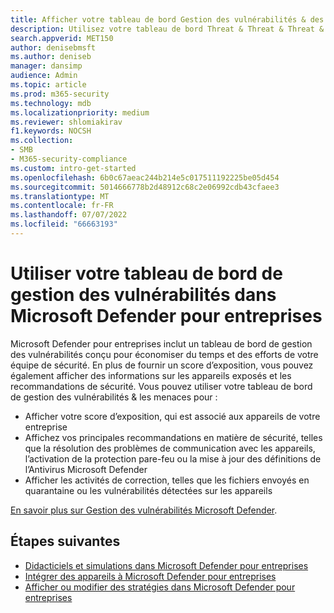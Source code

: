 ```yaml
---
title: Afficher votre tableau de bord Gestion des vulnérabilités & des menaces dans Microsoft Defender pour entreprises
description: Utilisez votre tableau de bord Threat & Threat & Threat & Vulnerability Management pour afficher les éléments importants à traiter dans Defender pour Entreprises.
search.appverid: MET150
author: denisebmsft
ms.author: deniseb
manager: dansimp
audience: Admin
ms.topic: article
ms.prod: m365-security
ms.technology: mdb
ms.localizationpriority: medium
ms.reviewer: shlomiakirav
f1.keywords: NOCSH
ms.collection:
- SMB
- M365-security-compliance
ms.custom: intro-get-started
ms.openlocfilehash: 6b0c67aeac244b214e5c017511192225be05d454
ms.sourcegitcommit: 5014666778b2d48912c68c2e06992cdb43cfaee3
ms.translationtype: MT
ms.contentlocale: fr-FR
ms.lasthandoff: 07/07/2022
ms.locfileid: "66663193"
---
```

# <a name="use-your-vulnerability-management-dashboard-in-microsoft-defender-for-business"></a>Utiliser votre tableau de bord de gestion des vulnérabilités dans Microsoft Defender pour entreprises

Microsoft Defender pour entreprises inclut un tableau de bord de gestion des vulnérabilités conçu pour économiser du temps et des efforts de votre équipe de sécurité. En plus de fournir un score d’exposition, vous pouvez également afficher des informations sur les appareils exposés et les recommandations de sécurité. Vous pouvez utiliser votre tableau de bord de gestion des vulnérabilités & les menaces pour :

- Afficher votre score d’exposition, qui est associé aux appareils de votre entreprise
- Affichez vos principales recommandations en matière de sécurité, telles que la résolution des problèmes de communication avec les appareils, l’activation de la protection pare-feu ou la mise à jour des définitions de l’Antivirus Microsoft Defender
- Afficher les activités de correction, telles que les fichiers envoyés en quarantaine ou les vulnérabilités détectées sur les appareils

[En savoir plus sur Gestion des vulnérabilités Microsoft Defender](../defender-vulnerability-management/defender-vulnerability-management.md).

## <a name="next-steps"></a>Étapes suivantes

- [Didacticiels et simulations dans Microsoft Defender pour entreprises](mdb-tutorials.md)
- [Intégrer des appareils à Microsoft Defender pour entreprises](mdb-onboard-devices.md)
- [Afficher ou modifier des stratégies dans Microsoft Defender pour entreprises](mdb-view-edit-create-policies.md)
